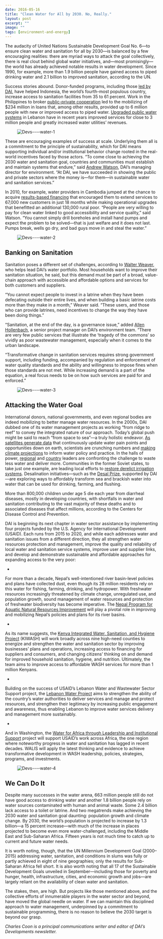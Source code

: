 ```yaml
---
date: 2016-05-16
title: "Clean Water for All by 2030. No, Really."
layout: post
excerpt: ""
image: ""
tags: [environment-and-energy]
---
```

<p>The audacity of United Nations Sustainable Development Goal No. 6—to ensure clean water and sanitation for all by 2030—is balanced by a few encouraging realities: there are myriad ways to attack the goal collectively, there is real clout behind global water initiatives, and—most promisingly—the world has already achieved notable results in water development. Since 1990, for example, more than 1.9 billion people have gained access to piped drinking water and 2.1 billion to improved sanitation, according to the UN.</p><p>Success stories abound. Donor-funded programs, including those <a href="http://dai.com/our-work/projects/indonesia%E2%80%94urban-water-sanitation-and-hygiene-iuwash-iuwash-plus">led by DAI</a>, have helped Indonesia, the world’s fourth-most populous country, increase access to sanitation facilities from 35 to 61 percent. Work in the Philippines to broker <a href="http://dai.com/our-work/projects/philippines%E2%80%94water-revolving-fund-support-program-pwrf">public-private cooperation</a> led to the mobilizing of $234 million in loans that, among other results, provided up to 6 million people with new or improved access to piped water. <a href="http://dai.com/our-work/projects/lebanon-water-project-lwp">Upgraded public water systems</a> in Lebanon have in recent years improved services for close to 3 million people and greatly increased water utilities’ revenues.</p><figure class="kg-card kg-image-card"><img src="https://pubs.ghost.io/uploads/Devs----water-1.jpg" class="kg-image" alt="Devs----water-1" loading="lazy" title="Morocco registers an annual water deficit of about 2 billion cubic meters; if current population growth is maintained and water-use practices remain unchanged, the deficit is expected to reach 5 billion cubic meters by 2030. The Morocco Economic Competitiveness program helped local authorities design irrigated agriculture initiatives using treated wastewater."></figure><p>These are encouraging examples of success at scale. Underlying them all is a commitment to the principle of sustainability, which for DAI means supporting individual and/or institutional behavior change rooted in the real-world incentives faced by those actors. “To come close to achieving the 2030 water and sanitation goal, countries and communities must establish and maintain systems that endure,” said <a href="https://www.dai.com/who-we-are/our-team/andrew-watson">Andrew Watson</a>, DAI’s managing director for environment. “At DAI, we have succeeded in showing the public and private sectors where the money is—for them—in sustainable water and sanitation services.”</p><p>In 2010, for example, water providers in Cambodia jumped at the chance to acquire <a href="http://dai.com/stories/results-based-financing-action-getting-clean-drinking-water-rural-cambodia">results-based financing</a> that encouraged them to extend services to 67,000 new customers in just 18 months while making operational upgrades that benefitted an additional 130,000 rural poor. “People are very willing to pay for clean water linked to good accessibility and service quality,” said Watson. “You cannot simply drill boreholes and install hand pumps and expect the problem to be solved—that is just welfare and it does not last. Pumps break, wells go dry, and bad guys move in and steal the water.”</p><figure class="kg-card kg-image-card"><img src="https://pubs.ghost.io/uploads/Devs----water-2.jpg" class="kg-image" alt="Devs----water-2" loading="lazy" title="Under the Urban Gardens Program for HIV-Affected Women and Children in Ethiopia, more than 400 groups and school-based gardens have given 35,000 households access to training and technologies (such as drip kits) in urban gardening."></figure><h2 id="banking-on-sanitation">Banking on Sanitation</h2><p>Sanitation poses a different set of challenges, according to <a href="http://dai.com/who-we-are/our-team/walter-weaver">Walter Weaver</a>, who helps lead DAI’s water portfolio. Most households want to improve their sanitation situation, he said, but this demand must be part of a broad, value-chain approach with accessible and affordable options and services for both customers and suppliers.</p><p>“You cannot expect people to invest in a latrine when they have been defecating outside their entire lives, and when building a basic latrine costs more than they make in a month,” Weaver said. “These users, and those who can provide latrines, need incentives to change the way they have been doing things.”</p><p>“Sanitation, at the end of the day, is a governance issue,” added <a href="http://dai.com/who-we-are/our-team/allen-hollenbach">Allen Hollenbach</a>, a senior project manager on DAI’s environment team. “There are very few public services that illustrate the ‘tragedy of the commons’ so vividly as poor wastewater management, especially when it comes to the urban landscape.</p><p>“Transformative change in sanitation services requires strong government support, including funding, accompanied by regulation and enforcement of water quality standards and the ability and willingness to impose fines when those standards are not met. While increasing demand is a part of the equation, a real focus needs to be on how such services are paid for and enforced.”</p><figure class="kg-card kg-image-card"><img src="https://pubs.ghost.io/uploads/Devs----water-3.jpg" class="kg-image" alt="Devs----water-3" loading="lazy" title="More than 1.1 million people have obtained access to safe water supplies during the Indonesia Urban Water, Sanitation and Hygiene program."></figure><h2 id="attacking-the-water-goal">Attacking the Water Goal</h2><p>International donors, national governments, and even regional bodies are indeed mobilizing to better manage water resources. In the 2000s, DAI dubbed one of its water management projects as working “from ridge to reef” to convey the integrated nature of our approach. Today’s global push might be said to reach “from space to sea”—a truly holistic endeavor. <a href="http://dai.com/our-work/projects/worldwide%E2%80%94servir-program-demand-activity">As satellites generate data</a> that continuously update water pain points and opportunities down on earth, scientists are crunching numbers and <a href="http://mekongarcc.net/sites/default/files/mekong_arcc_climate_study_main_report-press_for_web.pdf">making climate projections</a> to inform water policy and practice. In the halls of power, <a href="http://dai.com/our-work/projects/middle-east-and-north-africa%E2%80%94further-advancing-blue-revolution-initiative-fabri">regional</a> and <a href="http://dai.com/stories/water-efficiency-project-jordan-wins-global-distinction-award">country</a> leaders are confronting the challenge to waste less water and deliver more. Communities in the former Soviet states, to take just one example, are leading local efforts to <a href="http://dai-global-developments.com/articles/uniting-tajikistans-farmers-to-fix-broken-irrigation-systems/">restore derelict irrigation systems</a>. Desalination initiatives—such as the <a href="https://www.usaid.gov/news-information/press-releases/apr-22-2015-securing-water-food-grand-challenge-development-announces-winners">Desal Prize</a>, supported by DAI—are exploring ways to affordably transform sea and brackish water into water that can be used for drinking, farming, and flushing.</p><p>More than 800,000 children under age 5 die each year from diarrheal diseases, mostly in developing countries, with shortfalls in water and sanitation contributing to the vast majority of these deaths and to associated diseases that affect millions, according to the Centers for Disease Control and Prevention.</p><p>DAI is beginning its next chapter in water sector assistance by implementing four projects funded by the U.S. Agency for International Development (USAID). Each runs from 2015 to 2020, and while each addresses water and sanitation issues from a different direction, they all strengthen water resources protection and management, improve the quality and reliability of local water and sanitation service systems, improve user and supplier links, and develop and demonstrate sustainable and affordable approaches for expanding access to the very poor:</p><ul><li></li></ul><p>For more than a decade, Nepal’s well-intentioned river basin-level policies and plans have collected dust, even though its 28 million residents rely on this water for fishing, farming, drinking, and hydropower. With freshwater resources increasingly threatened by climate change, unregulated use, and population growth, sound management of water resources and protection of freshwater biodiversity has become imperative. The <a href="http://dai.com/our-work/projects/nepal%E2%80%94program-aquatic-natural-resources-improvement-pani">Nepal Program for Aquatic Natural Resources Improvement</a> will play a pivotal role in improving and mobilizing Nepal’s policies and plans for its river basins.</p><ul><li></li></ul><p>As its name suggests, the <a href="http://dai.com/our-work/projects/kenya%E2%80%94integrated-water-sanitation-and-hygiene-project-kiwash">Kenya Integrated Water, Sanitation, and Hygiene Project</a> (KIWASH) will work broadly across nine high-need counties to energize and strengthen the water and sanitation sector by improving businesses’ plans and operations, increasing access to financing for suppliers and consumers, and changing citizens’ thinking on and demand for improved household sanitation, hygiene, and nutrition. Ultimately, the team aims to improve access to affordable WASH services for more than 1 million Kenyans.</p><ul><li></li></ul><p>Building on the success of USAID’s Lebanon Water and Wastewater Sector Support project, the <a href="http://dai.com/our-work/projects/lebanon-water-project-lwp">Lebanon Water Project</a> aims to strengthen the ability of the country’s water authorities to deliver services and manage and protect resources, and strengthen their legitimacy by increasing public engagement and awareness, thus enabling Lebanon to improve water services delivery and management more sustainably.</p><ul><li></li></ul><p>And in Washington, the <a href="http://dai.com/our-work/projects/worldwide%E2%80%94water-africa-through-leadership-and-institutional-support-walis">Water for Africa through Leadership and Institutional Support</a> project will support USAID’s work across Africa, the one region where noteworthy progress in water and sanitation has lagged in recent decades. WALIS will apply the latest thinking and evidence to achieve transformative development in WASH leadership, policies, strategies, programs, and investments.</p><figure class="kg-card kg-image-card"><img src="https://pubs.ghost.io/uploads/Devs----water-4.jpg" class="kg-image" alt="Devs----water-4" loading="lazy" title="Villagers in Daku, Fiji, have built a dike around their community in an effort to reduce the impacts of climate change that have translated into higher tides and increasingly severe weather events."></figure><h2 id="we-can-do-it">We Can Do It</h2><p>Despite many successes in the water arena, 663 million people still do not have good access to drinking water and another 1.8 billion people rely on water sources contaminated with human and animal waste. Some 2.4 billion lack access to a toilet or latrine. And two megatrends make achieving the 2030 water and sanitation goal daunting: population growth and climate change. By 2030, the world’s population is projected to increase by 1.3 billion—a 15 percent increase—with much of the increase in places projected to become even more water-challenged, including the Middle East and Sub-Saharan Africa. Fifteen years is not much time to catch up to current and future water needs.</p><p>It is worth noting, though, that the UN Millennium Development Goal (2000–2015) addressing water, sanitation, and conditions in slums was fully or partly achieved in eight of nine geographies; only the results for Sub-Saharan Africa fell short. It is also worth noting that all 17 of the Sustainable Development Goals unveiled in September—including those for poverty and hunger, health, infrastructure, cities, and economic growth and jobs—are largely reliant on the availability of clean water and sanitation.</p><p>The stakes, then, are high. But projects like those mentioned above, and the collective efforts of innumerable players in the water sector and beyond, have moved the global needle on water. If we can maintain this disciplined approach to water management, underpinned by a commitment to sustainable programming, there is no reason to believe the 2030 target is beyond our grasp.</p><p><em>Charles Coon is a principal communications writer and editor of DAI’s Developments newsletter.</em></p>
  
